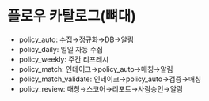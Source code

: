 # 플로우 카탈로그(뼈대)
- policy_auto:           수집→정규화→DB→알림
- policy_daily:          일일 자동 수집
- policy_weekly:         주간 리프레시
- policy_match:          인테이크→policy_auto→매칭→알림
- policy_match_validate: 인테이크→policy_auto→검증→매칭
- policy_review:         매칭→스코어→리포트→사람승인→알림
